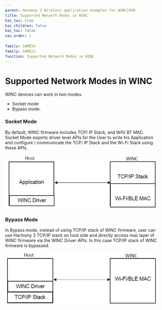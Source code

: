 ```yaml
---
parent: Harmony 3 Wireless application examples for WINC1500
title: Supported Network Modes in WINC
has_toc: true
has_children: false
has_toc: false
nav_order: 1

family: SAME54
family: SAMD21
function: Supported Network Modes in WINC
---
```

# Supported Network Modes in WINC

WINC devices can work in two modes.
* Socket mode
* Bypass mode.
 
 ### Socket Mode

By default, WINC firmware includes TCP/ IP Stack, and Wifi/ BT MAC.<br>
Socket Mode exports driver level APIs for the User to write his Application and configure / communicate the TCP/ IP Stack and the Wi-Fi Stack using these APIs.

![](images/socket_mode.png)

### Bypass Mode

 In Bypass mode, instead of using TCP/IP stack of WINC firmware, user can use Harmony 3 TCP/IP stack on host side and directly access mac layer of WINC firmware via the WINC Driver APIs. In this case TCP/IP stack of WINC firmware is bypassed.

   ![](images/bypass_mode.png)
 
 
  


